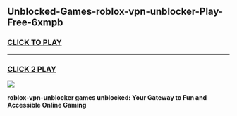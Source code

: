 
## Unblocked-Games-roblox-vpn-unblocker-Play-Free-6xmpb
<h3>
<a href="https://premium76.site?title=roblox-vpn-unblocker&ref=21A">CLICK TO PLAY</a></h3>
<hr>

<h3>
<a href="https://premium76.site?title=roblox-vpn-unblocker&ref=21A">CLICK 2 PLAY</a>
  
</h3>

<a href="https://premium76.site?title=roblox-vpn-unblocker&ref=21A"><img src="https://clearcache.store/games.png"></a>


**roblox-vpn-unblocker games unblocked: Your Gateway to Fun and Accessible Online Gaming**
